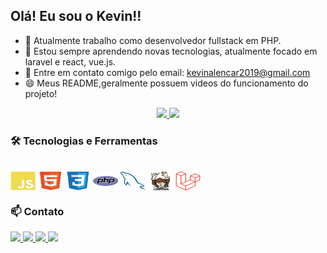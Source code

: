 ## Olá! Eu sou o Kevin!!

- 🔭 Atualmente trabalho como desenvolvedor fullstack em PHP.
- 🌱 Estou sempre aprendendo novas tecnologias, atualmente focado em laravel e react, vue.js.
- 💬 Entre em contato comigo pelo email: kevinalencar2019@gmail.com
- 😄 Meus README,geralmente possuem videos do funcionamento do projeto!

<div align="center">
  <a href="https://github.com/alencarrkevin">
  <img height="180em" src="https://github-readme-stats.vercel.app/api?username=alencarrkevin&show_icons=true&theme=dark&include_all_commits=true&count_private=true&cache_seconds=3600"/>
    <img height="180em" src="https://github-readme-stats.vercel.app/api/top-langs/?username=alencarrkevin&layout=compact&langs_count=16&theme=dark"/>
  </a>
</div>

### 🛠 Tecnologias e Ferramentas
<div style="display: block"><br>
  <img align="center" alt="Kevin-Js" height="30" width="40" src="https://raw.githubusercontent.com/devicons/devicon/master/icons/javascript/javascript-plain.svg">
  <img align="center" alt="Kevin-HTML" height="30" width="40" src="https://raw.githubusercontent.com/devicons/devicon/master/icons/html5/html5-original.svg">
  <img align="center" alt="Kevin-CSS" height="30" width="40" src="https://raw.githubusercontent.com/devicons/devicon/master/icons/css3/css3-original.svg">
  <img align="center" alt="Kevin-PHP" height="30" width="40" src="https://raw.githubusercontent.com/devicons/devicon/master/icons/php/php-original.svg">
  <img align="center" alt="Kevin-MySQL" height="30" width="40" src="https://raw.githubusercontent.com/devicons/devicon/master/icons/mysql/mysql-original.svg">
  <img align="center" alt="Kevin-composer" height="30" width="40" src="https://raw.githubusercontent.com/devicons/devicon/master/icons/composer/composer-original.svg">
  <img align="center" alt="Kevin-laravel" height="30" width="40" src="https://raw.githubusercontent.com/devicons/devicon/master/icons/laravel/laravel-original.svg">
</div>

### 📫 Contato
<div>
  <a href="https://instagram.com/alencarr_kevin" target="_blank">
    <img src="https://img.shields.io/badge/-Instagram-%23E4405F?style=for-the-badge&logo=instagram&logoColor=white" target="_blank">
  </a>
  <a href="https://discord.gg/kevinzin#9420" target="_blank">
    <img src="https://img.shields.io/badge/Discord-7289DA?style=for-the-badge&logo=discord&logoColor=white" target="_blank">
  </a> 
  <a href="mailto:kevinalencar2019@gmail.com">
    <img src="https://img.shields.io/badge/-Gmail-%23333?style=for-the-badge&logo=gmail&logoColor=white" target="_blank">
  </a>
  <a href="https://www.linkedin.com/in/alencarr-kevin" target="_blank">
    <img src="https://img.shields.io/badge/-LinkedIn-%230077B5?style=for-the-badge&logo=linkedin&logoColor=white" target="_blank">
  </a> 
</div>
